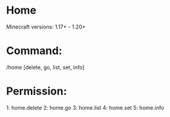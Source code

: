 # Home

Minecraft versions: 1.17+ - 1.20+

# Command: 
/home [delete, go, list, set, info] 

# Permission:
1: home.delete
2: home.go
3: home.list
4: home.set
5: home.info
